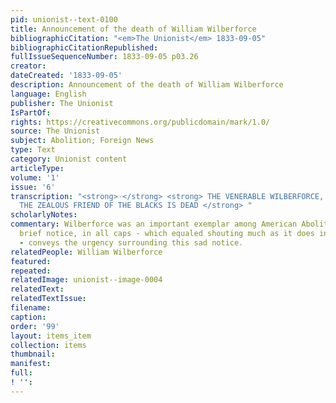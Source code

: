 ```yaml
---
pid: unionist--text-0100
title: Announcement of the death of William Wilberforce
bibliographicCitation: "<em>The Unionist</em> 1833-09-05"
bibliographicCitationRepublished: 
fullIssueSequenceNumber: 1833-09-05 p03.26
creator: 
dateCreated: '1833-09-05'
description: Announcement of the death of William Wilberforce
language: English
publisher: The Unionist
IsPartOf: 
rights: https://creativecommons.org/publicdomain/mark/1.0/
source: The Unionist
subject: Abolition; Foreign News
type: Text
category: Unionist content
articleType: 
volume: '1'
issue: '6'
transcription: "<strong>☞</strong> <strong> THE VENERABLE WILBERFORCE, THE WARM PHILANTHROPIST,
  THE ZEALOUS FRIEND OF THE BLACKS IS DEAD </strong> "
scholarlyNotes: 
commentary: Wilberforce was an important exemplar among American Abolitionists. This
  brief notice, in all caps - which equaled shouting much as it does in email today
  - conveys the urgency surrounding this sad notice.
relatedPeople: William Wilberforce
featured: 
repeated: 
relatedImage: unionist--image-0004
relatedText: 
relatedTextIssue: 
filename: 
caption: 
order: '99'
layout: items_item
collection: items
thumbnail: 
manifest: 
full: 
! '': 
---
```

